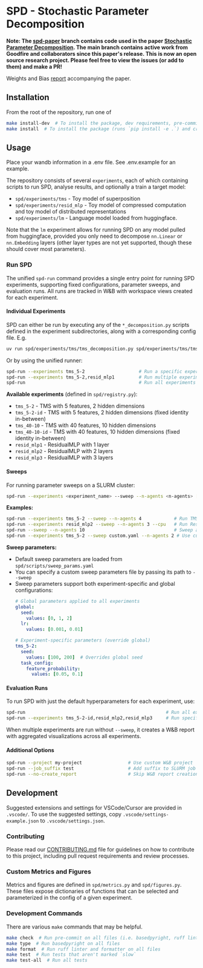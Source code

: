 # SPD - Stochastic Parameter Decomposition

**Note: The [spd-paper](https://github.com/goodfire-ai/spd/tree/spd-paper) branch contains code used in the paper [Stochastic Parameter Decomposition](https://arxiv.org/abs/2506.20790). The main branch contains active work from Goodfire and collaborators since this paper's release. This is now an open source
research project. Please feel free to view the issues (or add to them) and make a PR!**

Weights and Bias [report](https://wandb.ai/goodfire/spd-tms/reports/SPD-paper-report--VmlldzoxMzE3NzU0MQ) accompanying the paper.

## Installation
From the root of the repository, run one of

```bash
make install-dev  # To install the package, dev requirements, pre-commit hooks, and create user files
make install  # To install the package (runs `pip install -e .`) and create user files
```

## Usage
Place your wandb information in a .env file. See .env.example for an example.

The repository consists of several `experiments`, each of which containing scripts to run SPD,
analyse results, and optionally a train a target model:
- `spd/experiments/tms` - Toy model of superposition
- `spd/experiments/resid_mlp` - Toy model of compressed computation and toy model of distributed
  representations
- `spd/experiments/lm` - Language model loaded from huggingface.

Note that the `lm` experiment allows for running SPD on any model pulled from huggingface, provided
you only need to decompose `nn.Linear` or `nn.Embedding` layers (other layer types are not yet
supported, though these should cover most parameters).

### Run SPD

The unified `spd-run` command provides a single entry point for running SPD experiments, supporting
fixed configurations, parameter sweeps, and evaluation runs. All runs are tracked in W&B with
workspace views created for each experiment.

#### Individual Experiments
SPD can either be run by executing any of the `*_decomposition.py` scripts defined in the experiment
subdirectories, along with a corresponding config file. E.g.
```bash
uv run spd/experiments/tms/tms_decomposition.py spd/experiments/tms/tms_5-2_config.yaml
```

Or by using the unified runner:
```bash
spd-run --experiments tms_5-2                    # Run a specific experiment
spd-run --experiments tms_5-2,resid_mlp1         # Run multiple experiments
spd-run                                          # Run all experiments
```

**Available experiments** (defined in `spd/registry.py`):
- `tms_5-2` - TMS with 5 features, 2 hidden dimensions
- `tms_5-2-id` - TMS with 5 features, 2 hidden dimensions (fixed identity in-between)
- `tms_40-10` - TMS with 40 features, 10 hidden dimensions  
- `tms_40-10-id` - TMS with 40 features, 10 hidden dimensions (fixed identity in-between)
- `resid_mlp1` - ResidualMLP with 1 layer
- `resid_mlp2` - ResidualMLP with 2 layers
- `resid_mlp3` - ResidualMLP with 3 layers

#### Sweeps
For running parameter sweeps on a SLURM cluster:

```bash
spd-run --experiments <experiment_name> --sweep --n-agents <n-agents> [--cpu] [--job_suffix <suffix>]
```

**Examples:**
```bash
spd-run --experiments tms_5-2 --sweep --n-agents 4            # Run TMS 5-2 sweep with 4 GPU agents
spd-run --experiments resid_mlp2 --sweep --n-agents 3 --cpu   # Run ResidualMLP2 sweep with 3 CPU agents
spd-run --sweep --n-agents 10                                 # Sweep all experiments with 10 agents
spd-run --experiments tms_5-2 --sweep custom.yaml --n-agents 2 # Use custom sweep params file
```

**Sweep parameters:**
- Default sweep parameters are loaded from `spd/scripts/sweep_params.yaml`
- You can specify a custom sweep parameters file by passing its path to `--sweep`
- Sweep parameters support both experiment-specific and global configurations:
  ```yaml
  # Global parameters applied to all experiments
  global:
    seed:
      values: [0, 1, 2]
    lr:
      values: [0.001, 0.01]
  
  # Experiment-specific parameters (override global)
  tms_5-2:
    seed:
      values: [100, 200]  # Overrides global seed
    task_config:
      feature_probability:
        values: [0.05, 0.1]
  ```

#### Evaluation Runs
To run SPD with just the default hyperparameters for each experiment, use:
```bash
spd-run                                                    # Run all experiments
spd-run --experiments tms_5-2-id,resid_mlp2,resid_mlp3     # Run specific experiments
```

When multiple experiments are run without `--sweep`, it creates a W&B report with aggregated
visualizations across all experiments.

#### Additional Options
```bash
spd-run --project my-project                 # Use custom W&B project
spd-run --job_suffix test                    # Add suffix to SLURM job names
spd-run --no-create_report                   # Skip W&B report creation
```

## Development

Suggested extensions and settings for VSCode/Cursor are provided in `.vscode/`. To use the suggested
settings, copy `.vscode/settings-example.json` to `.vscode/settings.json`.

### Contributing

Please read our [CONTRIBUTING.md](CONTRIBUTING.md) file for guidelines on how to contribute to this project, including pull request requirements and review processes.

### Custom Metrics and Figures

Metrics and figures are defined in `spd/metrics.py` and `spd/figures.py`.
These files expose dictionaries of functions that can be selected and parameterized in the config of a given experiment.

### Development Commands

There are various `make` commands that may be helpful.

```bash
make check  # Run pre-commit on all files (i.e. basedpyright, ruff linter, and ruff formatter)
make type  # Run basedpyright on all files
make format  # Run ruff linter and formatter on all files
make test  # Run tests that aren't marked `slow`
make test-all  # Run all tests
```

